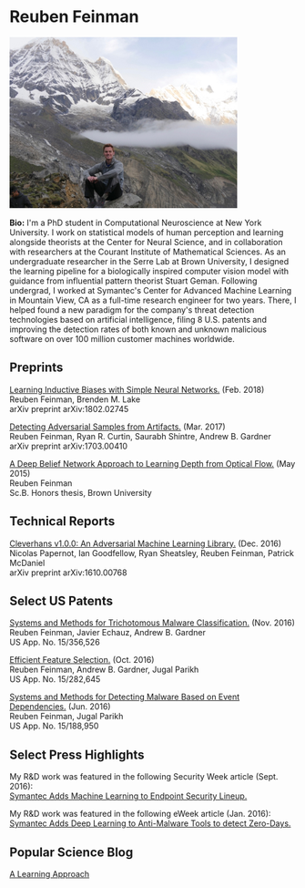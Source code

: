 # Reuben Feinman

<img src="https://github.com/rfeinman/rfeinman.github.io/blob/master/images/avatar.jpeg" width="400" height="300">

**Bio:** I'm a PhD student in Computational Neuroscience at New York University.
I work on statistical models of human perception and learning alongside theorists at the Center for Neural Science,
and in collaboration with researchers at the Courant Institute of Mathematical Sciences.
As an undergraduate researcher in the Serre Lab at Brown University, I designed the
learning pipeline for a biologically inspired computer vision model with guidance from influential pattern theorist Stuart Geman.
Following undergrad, I worked at Symantec's Center for Advanced Machine Learning in Mountain View, CA
as a full-time research engineer for two years.
There, I helped found a new paradigm for the company's threat detection technologies
based on artificial intelligence, filing 8 U.S. patents and improving the detection rates of
both known and unknown malicious software on over 100 million customer machines worldwide.


## Preprints

[Learning Inductive Biases with Simple Neural Networks.](https://arxiv.org/pdf/1802.02745.pdf)
(Feb. 2018)<br/>
Reuben Feinman, Brenden M. Lake<br/>
arXiv preprint arXiv:1802.02745<br/>

[Detecting Adversarial Samples from Artifacts.](https://arxiv.org/pdf/1703.00410.pdf)
(Mar. 2017)<br/>
Reuben Feinman, Ryan R. Curtin, Saurabh Shintre, Andrew B. Gardner<br/>
arXiv preprint arXiv:1703.00410<br/>

[A Deep Belief Network Approach to Learning Depth from Optical Flow.](https://github.com/rfeinman/rfeinman.github.io/blob/master/files/ReubenFeinmanThesis.pdf)
(May 2015)<br/>
Reuben Feinman<br/>
Sc.B. Honors thesis, Brown University<br/>

## Technical Reports

[Cleverhans v1.0.0: An Adversarial Machine Learning Library.](https://arxiv.org/pdf/1610.00768v3.pdf)
(Dec. 2016)<br/>
Nicolas Papernot, Ian Goodfellow, Ryan Sheatsley, Reuben Feinman, Patrick McDaniel<br/>
arXiv preprint arXiv:1610.00768<br/>

## Select US Patents

[Systems and Methods for Trichotomous Malware Classification.](https://scholar.google.com/citations?view_op=view_citation&hl=en&user=qOC97ysAAAAJ&imq=Reuben+Feinman&citation_for_view=qOC97ysAAAAJ:2osOgNQ5qMEC)
(Nov. 2016)<br/>
Reuben Feinman, Javier Echauz, Andrew B. Gardner<br/>
US App. No. 15/356,526<br/>

[Efficient Feature Selection.](https://scholar.google.com/citations?view_op=view_citation&hl=en&user=qOC97ysAAAAJ&imq=Reuben+Feinman&citation_for_view=qOC97ysAAAAJ:9yKSN-GCB0IC)
(Oct. 2016)<br/>
Reuben Feinman, Andrew B. Gardner, Jugal Parikh<br/>
US App. No. 15/282,645<br/>

[Systems and Methods for Detecting Malware Based on Event Dependencies.](https://scholar.google.com/citations?view_op=view_citation&hl=en&user=qOC97ysAAAAJ&imq=Reuben+Feinman&citation_for_view=qOC97ysAAAAJ:d1gkVwhDpl0C)
(Jun. 2016)<br/>
Reuben Feinman, Jugal Parikh<br/>
US App. No. 15/188,950<br/>

## Select Press Highlights

My R&D work was featured in the following Security Week article (Sept. 2016):<br/>
[Symantec Adds Machine Learning to Endpoint Security Lineup.](http://www.securityweek.com/symantec-adds-machine-learning-endpoint-security-lineup)


My R&D work was featured in the following eWeek article (Jan. 2016):<br/>
[Symantec Adds Deep Learning to Anti-Malware Tools to detect Zero-Days.](http://www.eweek.com/security/symantec-adds-deep-learning-to-anti-malware-tools-to-detect-zero-days)


## Popular Science Blog

[A Learning Approach](http://www.alearningapproach.com)

